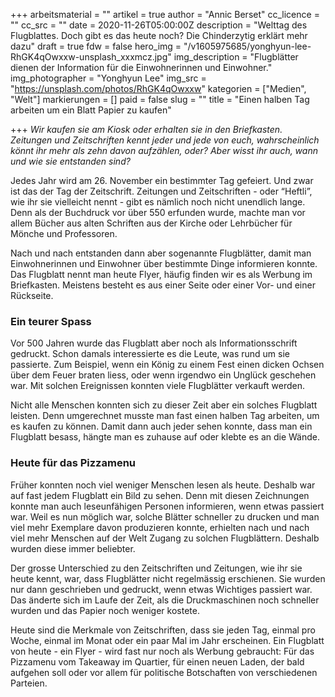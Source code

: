 +++
arbeitsmaterial = ""
artikel = true
author = "Annic Berset"
cc_licence = ""
cc_src = ""
date = 2020-11-26T05:00:00Z
description = "Welttag des Flugblattes. Doch gibt es das heute noch? Die Chinderzytig erklärt mehr dazu"
draft = true
fdw = false
hero_img = "/v1605975685/yonghyun-lee-RhGK4qOwxxw-unsplash_xxxmcz.jpg"
img_description = "Flugblätter dienen der Information für die Einwohnerinnen und Einwohner."
img_photographer = "Yonghyun Lee"
img_src = "https://unsplash.com/photos/RhGK4qOwxxw"
kategorien = ["Medien", "Welt"]
markierungen = []
paid = false
slug = ""
title = "Einen halben Tag arbeiten um ein Blatt Papier zu kaufen"

+++
_Wir kaufen sie am Kiosk oder erhalten sie in den Briefkasten. Zeitungen und Zeitschriften kennt jeder und jede von euch, wahrscheinlich könnt ihr mehr als zehn davon aufzählen, oder? Aber wisst ihr auch, wann und wie sie entstanden sind?_

Jedes Jahr wird am 26. November ein bestimmter Tag gefeiert. Und zwar ist das der Tag der Zeitschrift. Zeitungen und Zeitschriften - oder “Heftli”, wie ihr sie vielleicht nennt - gibt es nämlich noch nicht unendlich lange. Denn als der Buchdruck vor über 550 erfunden wurde, machte man vor allem Bücher aus alten Schriften aus der Kirche oder Lehrbücher für Mönche und Professoren.

Nach und nach entstanden dann aber sogenannte Flugblätter, damit man Einwohnerinnen und Einwohner über bestimmte Dinge informieren konnte. Das Flugblatt nennt man heute Flyer, häufig finden wir es als Werbung im Briefkasten. Meistens besteht es aus einer Seite oder einer Vor- und einer Rückseite.

### Ein teurer Spass

Vor 500 Jahren wurde das Flugblatt aber noch als Informationsschrift gedruckt. Schon damals interessierte es die Leute, was rund um sie passierte. Zum Beispiel, wenn ein König zu einem Fest einen dicken Ochsen über dem Feuer braten liess, oder wenn irgendwo ein Unglück geschehen war. Mit solchen Ereignissen konnten viele Flugblätter verkauft werden.

Nicht alle Menschen konnten sich zu dieser Zeit aber ein solches Flugblatt leisten. Denn umgerechnet musste man fast einen halben Tag arbeiten, um es kaufen zu können. Damit dann auch jeder sehen konnte, dass man ein Flugblatt besass, hängte man es zuhause auf oder klebte es an die Wände.

### Heute für das Pizzamenu

Früher konnten noch viel weniger Menschen lesen als heute. Deshalb war auf fast jedem Flugblatt ein Bild zu sehen. Denn mit diesen Zeichnungen konnte man auch leseunfähigen Personen informieren, wenn etwas passiert war. Weil es nun möglich war, solche Blätter schneller zu drucken und man viel mehr Exemplare davon produzieren konnte, erhielten nach und nach viel mehr Menschen auf der Welt Zugang zu solchen Flugblättern. Deshalb wurden diese immer beliebter.

Der grosse Unterschied zu den Zeitschriften und Zeitungen, wie ihr sie heute kennt, war, dass Flugblätter nicht regelmässig erschienen. Sie wurden nur dann geschrieben und gedruckt, wenn etwas Wichtiges passiert war. Das änderte sich im Laufe der Zeit, als die Druckmaschinen noch schneller wurden und das Papier noch weniger kostete.

Heute sind die Merkmale von Zeitschriften, dass sie jeden Tag, einmal pro Woche, einmal im Monat oder ein paar Mal im Jahr erscheinen. Ein Flugblatt von heute - ein Flyer - wird fast nur noch als Werbung gebraucht: Für das Pizzamenu vom Takeaway im Quartier, für einen neuen Laden, der bald aufgehen soll oder vor allem für politische Botschaften von verschiedenen Parteien.